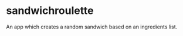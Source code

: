 sandwichroulette
================

An app which creates a random sandwich based on an ingredients list.